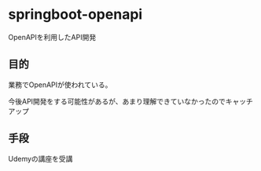 # springboot-openapi
OpenAPIを利用したAPI開発

## 目的
業務でOpenAPIが使われている。

今後API開発をする可能性があるが、あまり理解できていなかったのでキャッチアップ

## 手段
Udemyの講座を受講

